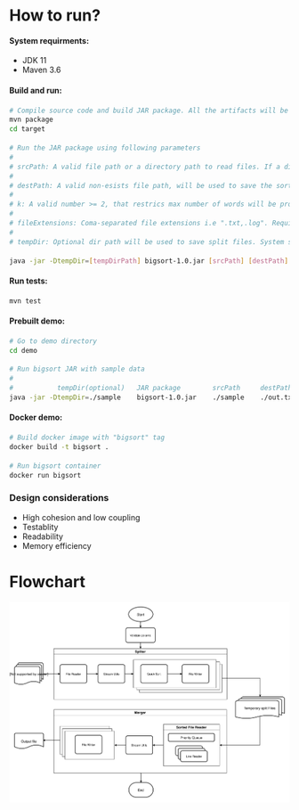 # How to run?

#### System requirments:
* JDK 11
* Maven 3.6

#### Build and run:
```sh
# Compile source code and build JAR package. All the artifacts will be inside "target" directory.
mvn package
cd target

# Run the JAR package using following parameters
#
# srcPath: A valid file path or a directory path to read files. If a directory, "fileExtensions" need to provide.
#
# destPath: A valid non-esists file path, will be used to save the sorted file.
#
# k: A valid number >= 2, that restrics max number of words will be proccessed at any time.
#
# fileExtensions: Coma-separated file extensions i.e ".txt,.log". Required if "srcPath" is a directory.
#
# tempDir: Optional dir path will be used to save split files. System specific temp dir will be used if not provided.

java -jar -DtempDir=[tempDirPath] bigsort-1.0.jar [srcPath] [destPath] [k] [file extensions(if srcPath is a directory)]
```

#### Run tests:
```sh
mvn test
```

#### Prebuilt demo:
```sh
# Go to demo directory
cd demo

# Run bigsort JAR with sample data
#
#           tempDir(optional)   JAR package        srcPath     destPath     k       file extensions(as srcPath is a directory)
java -jar -DtempDir=./sample    bigsort-1.0.jar    ./sample    ./out.txt    500     .txt
```

#### Docker demo:
```sh
# Build docker image with "bigsort" tag
docker build -t bigsort .

# Run bigsort container
docker run bigsort
```

### Design considerations
* High cohesion and low coupling
* Testablity
* Readability
* Memory efficiency

# Flowchart
![](docs/flowchart.svg)